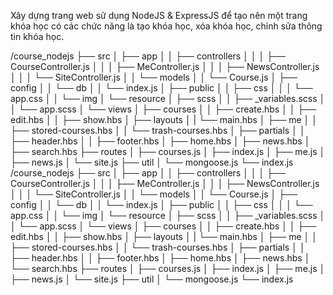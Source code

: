 Xây dựng trang web sử dụng NodeJS & ExpressJS để tạo nên một trang khóa học có các chức năng là tạo khóa học, xóa khóa học, chỉnh sửa thông tin khóa học.

/course_nodejs
    ├── src
    │   ├── app
    │   │   ├── controllers
    │   │   │   ├── CourseController.js
    │   │   │   ├── MeController.js
    │   │   │   ├── NewsController.js
    │   │   │   └── SiteController.js
    │   │   └── models
    │   │       └── Course.js
    │   ├── config
    │   │   └── db
    │   │       └── index.js
    │   ├── public
    │   │   ├── css
    │   │   │   └── app.css
    │   │   └── img
    │   └── resource
    │       ├── scss
    │       │   ├── _variables.scss
    │       │   └── app.scss
    │       └── views
    │           ├── courses
    │           │   ├── create.hbs
    │           │   ├── edit.hbs
    │           │   ├── show.hbs
    │           ├── layouts
    │           |   └── main.hbs
    │           ├── me
    │           │   ├── stored-courses.hbs
    │           │   └── trash-courses.hbs
    │           ├── partials
    │           │   ├── header.hbs
    │           │   ├── footer.hbs
    │           ├── home.hbs
    │           ├── news.hbs
    │           ├── search.hbs
    ├── routes
    │   ├── courses.js
    │   ├── index.js
    │   ├── me.js
    │   ├── news.js
    │   └── site.js
    ├── util
    │   └── mongoose.js
    └── index.js
    /course_nodejs
├── src
│ ├── app
│ │ ├── controllers
│ │ │ ├── CourseController.js
│ │ │ ├── MeController.js
│ │ │ ├── NewsController.js
│ │ │ └── SiteController.js
│ │ └── models
│ │ └── Course.js
│ ├── config
│ │ └── db
│ │ └── index.js
│ ├── public
│ │ ├── css
│ │ │ └── app.css
│ │ └── img
│ └── resource
│ ├── scss
│ │ ├── _variables.scss
│ │ └── app.scss
│ └── views
│ ├── courses
│ │ ├── create.hbs
│ │ ├── edit.hbs
│ │ ├── show.hbs
│ ├── layouts
│ | └── main.hbs
│ ├── me
│ │ ├── stored-courses.hbs
│ │ └── trash-courses.hbs
│ ├── partials
│ │ ├── header.hbs
│ │ ├── footer.hbs
│ ├── home.hbs
│ ├── news.hbs
│ └── search.hbs
├── routes
│ ├── courses.js
│ ├── index.js
│ ├── me.js
│ ├── news.js
│ └── site.js
├── util
│ └── mongoose.js
└── index.js


